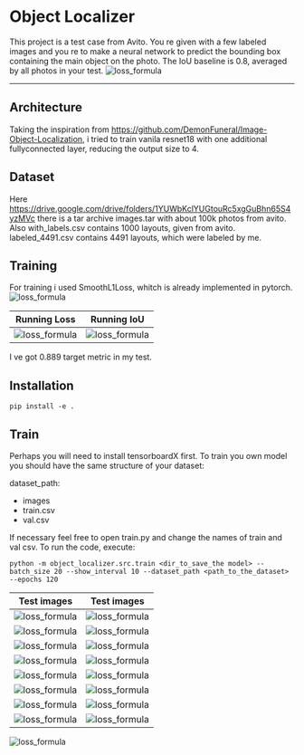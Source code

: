 ﻿Object Localizer
===================


This project is a test case from Avito.
You re given with a few labeled images and you re to make a neural network to predict the bounding box
containing the main object on the photo.
The IoU baseline is 0.8, averaged by all photos in your test.
![ loss_formula](https://user-images.githubusercontent.com/35064209/44659881-6c6ac200-aa0e-11e8-9491-4327128777a1.png)

----------


Architecture
-------------
Taking the inspiration from <a>https://github.com/DemonFuneral/Image-Object-Localization</a>, i tried to train vanila resnet18 with one additional fullyconnected layer, reducing the output size to 4.

Dataset
----------
Here <a>https://drive.google.com/drive/folders/1YUWbKclYUGtouRc5xgGuBhn65S4yzMVc</a> there is a tar archive images.tar with about 100k photos from avito.
Also with_labels.csv contains 1000 layouts, given from avito.
labeled_4491.csv contains 4491 layouts, which were labeled by me.

Training
----------
For training i used SmoothL1Loss, whitch is already implemented in pytorch.
![ loss_formula](https://user-images.githubusercontent.com/35064209/44659880-6c6ac200-aa0e-11e8-9c54-f9c5d416951b.png)

Running Loss|Running IoU
------------|----------------
![ loss_formula](https://user-images.githubusercontent.com/35064209/44658998-70491500-aa0b-11e8-91e4-930853c33cf6.png ) | ![ loss_formula](https://user-images.githubusercontent.com/35064209/44658999-70491500-aa0b-11e8-829f-23b08952731d.png)

I ve got 0.889 target metric in my test.

Installation
------

    pip install -e .

Train
------
Perhaps you will need to install tensorboardX first.
To train you own model you should have the same structure of your dataset:

 dataset_path:
 - images
 - train.csv
 - val.csv

If necessary feel free to open train.py and change the names of train and val csv.
To run the code, execute: 

    python -m object_localizer.src.train <dir_to_save_the model> --batch_size 20 --show_interval 10 --dataset_path <path_to_the_dataset> --epochs 120

Test images|Test images
------------|----------------
![ loss_formula](https://user-images.githubusercontent.com/35064209/44659000-70491500-aa0b-11e8-97e9-2c5b1b0632a0.png) | ![ loss_formula](https://user-images.githubusercontent.com/35064209/44659001-70491500-aa0b-11e8-8302-1d71a980110f.png)
![ loss_formula](https://user-images.githubusercontent.com/35064209/44659002-70491500-aa0b-11e8-8978-f5c32ae920b4.png) | ![ loss_formula](https://user-images.githubusercontent.com/35064209/44659003-70e1ab80-aa0b-11e8-82b6-63f6e541492d.png)
![ loss_formula](https://user-images.githubusercontent.com/35064209/44659004-70e1ab80-aa0b-11e8-992d-bec197ed1d33.png) | ![ loss_formula](https://user-images.githubusercontent.com/35064209/44659005-70e1ab80-aa0b-11e8-9f99-52c8e3393e27.png)
![ loss_formula](https://user-images.githubusercontent.com/35064209/44659006-70e1ab80-aa0b-11e8-97db-2e14963b0338.png) | ![ loss_formula](https://user-images.githubusercontent.com/35064209/44659008-717a4200-aa0b-11e8-9b41-f2c4e9b31053.png)
![ loss_formula](https://user-images.githubusercontent.com/35064209/44659009-717a4200-aa0b-11e8-936e-359919de293b.png) | ![ loss_formula](https://user-images.githubusercontent.com/35064209/44659010-717a4200-aa0b-11e8-96c6-88bc2016a4f9.png)
![ loss_formula](https://user-images.githubusercontent.com/35064209/44659011-717a4200-aa0b-11e8-8af8-076ce4dd8430.png) | ![ loss_formula](https://user-images.githubusercontent.com/35064209/44659012-7212d880-aa0b-11e8-84ae-136f0f11d508.png)
![ loss_formula](https://user-images.githubusercontent.com/35064209/44659015-7212d880-aa0b-11e8-9512-e32f99f397bb.png) | ![ loss_formula](https://user-images.githubusercontent.com/35064209/44659014-7212d880-aa0b-11e8-8ec5-c4123a9c7e44.png)
![ loss_formula](https://user-images.githubusercontent.com/35064209/44659016-7212d880-aa0b-11e8-9691-bbd397ba92df.png) | ![ loss_formula](https://user-images.githubusercontent.com/35064209/44659017-72ab6f00-aa0b-11e8-9f2f-d41b1355251a.png)
![ loss_formula](https://user-images.githubusercontent.com/35064209/44659018-72ab6f00-aa0b-11e8-8568-a188fb384a40.png) 
